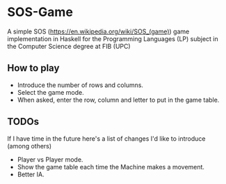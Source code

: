# SOS-Game
A simple SOS (https://en.wikipedia.org/wiki/SOS_(game)) game implementation in Haskell for the Programming Languages (LP) subject in the Computer Science degree at FIB (UPC)

## How to play
- Introduce the number of rows and columns.
- Select the game mode.
- When asked, enter the row, column and letter to put in the game table.

## TODOs
If I have time in the future here's a list of changes I'd like to introduce (among others)
- Player vs Player mode.
- Show the game table each time the Machine makes a movement.
- Better IA.
